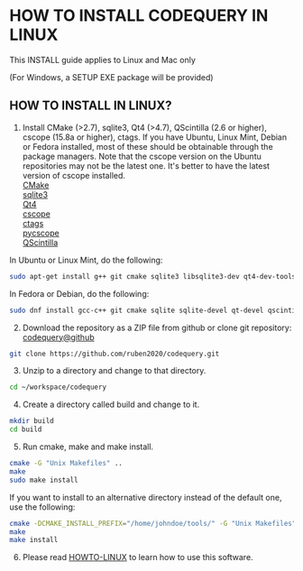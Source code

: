 HOW TO INSTALL CODEQUERY IN LINUX
=================================

This INSTALL guide applies to Linux and Mac only

(For Windows, a SETUP EXE package will be provided)


## HOW TO INSTALL IN LINUX?

1. Install CMake (>2.7), sqlite3, Qt4 (>4.7), QScintilla (2.6 or higher), cscope (15.8a or higher), ctags. If you have Ubuntu, Linux Mint, Debian or Fedora installed, most of these should be obtainable through the package managers. Note that the cscope version on the Ubuntu repositories may not be the latest one. It's better to have the latest version of cscope installed.   
[CMake](http://www.cmake.org/)   
[sqlite3](http://www.sqlite.org/)   
[Qt4](http://qt-project.org/)   
[cscope](http://cscope.sourceforge.net/)   
[ctags](http://ctags.sourceforge.net/)    
[pycscope](https://github.com/portante/pycscope)    
[QScintilla](http://www.riverbankcomputing.com/software/qscintilla/intro)    

In Ubuntu or Linux Mint, do the following:    
```bash
sudo apt-get install g++ git cmake sqlite3 libsqlite3-dev qt4-dev-tools libqscintilla2-dev cscope exuberant-ctags rpm
```
In Fedora or Debian, do the following:    
```bash
sudo dnf install gcc-c++ git cmake sqlite sqlite-devel qt-devel qscintilla-devel cscope ctags rpm-build
```
2. Download the repository as a ZIP file from github or clone git repository:
[codequery@github](https://github.com/ruben2020/codequery)
```bash
git clone https://github.com/ruben2020/codequery.git
```
3. Unzip to a directory and change to that directory.
```bash
cd ~/workspace/codequery
```
4. Create a directory called build and change to it.
```bash
mkdir build
cd build
```
5. Run cmake, make and make install.
```bash
cmake -G "Unix Makefiles" ..
make
sudo make install
```
If you want to install to an alternative directory instead of the default one, use the following:
```bash
cmake -DCMAKE_INSTALL_PREFIX="/home/johndoe/tools/" -G "Unix Makefiles" ..
make
make install
```
6. Please read [HOWTO-LINUX](HOWTO-LINUX.md) to learn how to use this software.

